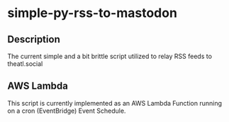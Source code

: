 # simple-py-rss-to-mastodon

## Description

The current simple and a bit brittle script utilized to relay RSS feeds to theatl.social

## AWS Lambda

This script is currently implemented as an AWS Lambda Function running on a cron (EventBridge) Event Schedule.
